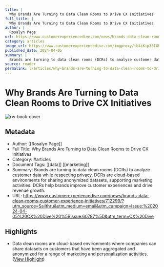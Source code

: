 ```yaml
---
title: |
  Why Brands Are Turning to Data Clean Rooms to Drive CX Initiatives
full_title: |
  Why Brands Are Turning to Data Clean Rooms to Drive CX Initiatives
author: |
  Rosalyn Page
url: https://www.customerexperiencedive.com/news/brands-data-clean-rooms-customer-experience-initiatives/712299/?utm_source=Sailthru&utm_medium=email&utm_campaign=Issue:%202024-04-05%20CX%20Dive%20%5Bissue:60787%5D&utm_term=CX%20Dive
category: articles
image_url: https://www.customerexperiencedive.com/imgproxy/tb4iKip35IGhDT50FkRiEmM10l81NSgT11VrFnihaiA/g:ce/rs:fill:770:435:0/bG9jYWw6Ly8vZGl2ZWltYWdlL0dldHR5SW1hZ2VzLTEwODQwMDk1ODAuanBn.webp
published_date: 2024-04-05
summary: |
  Brands are turning to data clean rooms (DCRs) to analyze customer data while respecting privacy. DCRs are cloud-based environments for sharing anonymized datasets, supporting marketing activities. DCRs help brands improve customer experiences and drive revenue growth.
source: reader
permalink: l/articles/why-brands-are-turning-to-data-clean-rooms-to-drive-cx-initiatives
---
```

# Why Brands Are Turning to Data Clean Rooms to Drive CX Initiatives

![rw-book-cover](https://www.customerexperiencedive.com/imgproxy/tb4iKip35IGhDT50FkRiEmM10l81NSgT11VrFnihaiA/g:ce/rs:fill:770:435:0/bG9jYWw6Ly8vZGl2ZWltYWdlL0dldHR5SW1hZ2VzLTEwODQwMDk1ODAuanBn.webp)

## Metadata
- Author: [[Rosalyn Page]]
- Full Title: Why Brands Are Turning to Data Clean Rooms to Drive CX Initiatives
- Category: #articles
- Document Tags: [[data]] [[marketing]] 
- Summary: Brands are turning to data clean rooms (DCRs) to analyze customer data while respecting privacy. DCRs are cloud-based environments for sharing anonymized datasets, supporting marketing activities. DCRs help brands improve customer experiences and drive revenue growth.
- URL: https://www.customerexperiencedive.com/news/brands-data-clean-rooms-customer-experience-initiatives/712299/?utm_source=Sailthru&utm_medium=email&utm_campaign=Issue:%202024-04-05%20CX%20Dive%20%5Bissue:60787%5D&utm_term=CX%20Dive

## Highlights
- Data clean rooms are cloud-based environments where companies can share datasets on customers that have been aggregated and anonymized for a range of marketing and personalization activities. ([View Highlight](https://read.readwise.io/read/01j1pp376vvzexcfknqv2w9wa8))


